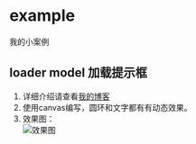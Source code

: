 # example
我的小案例

## loader model 加载提示框
1. 详细介绍请查看[我的博客](https://www.w3h5.com/post/342.html)
2. 使用canvas编写，圆环和文字都有有动态效果。
3. 效果图：  
![效果图](https://raw.githubusercontent.com/ideshun/example/master/canvas-circle/show.gif)
